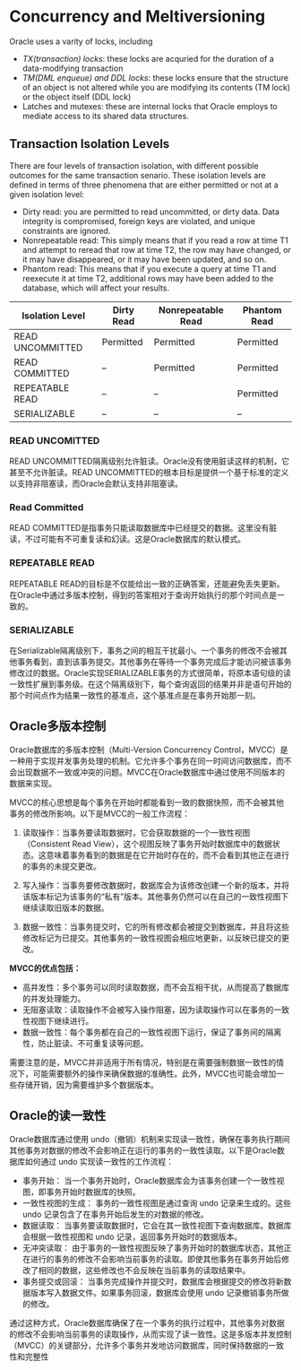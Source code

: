 # Concurrency and Meltiversioning
Oracle uses a varity of locks, including
- *TX(transaction) locks*: these locks are acquried for the duration of a data-modifying transaction
- *TM(DML enqueue) and DDL locks*: these locks ensure that the structure of an object is not altered while you are modifying its contents (TM lock) or the object itself (DDL lock)
- Latches and mutexes: these are internal locks that Oracle employs to mediate access to its shared data structures.
## Transaction Isolation Levels
There are four levels of transaction isolation, with different possible outcomes for the same transaction senario. These isolation levels are defined in terms of three phenomena that are either permitted or not at a given isolation level:
- Dirty read: you are permitted to read uncommitted, or dirty data. Data integrity is compromised, foreign keys are violated, and unique constraints are ignored.
- Nonrepeatable read: This simply means that if you read a row at time T1 and attempt to reread that row at time T2, the row may have changed, or it may have disappeared, or it may have been updated, and so on.
- Phantom read: This means that if you execute a query at time T1 and reexecute it at time T2, additional rows may have been added to the database, which will affect your results.

| Isolation Level   | Dirty Read | Nonrepeatable Read | Phantom Read |
|-------------------|------------|--------------------|--------------|
| READ UNCOMMITTED  | Permitted  | Permitted          | Permitted    |
| READ COMMITTED    | –          | Permitted          | Permitted    |
| REPEATABLE READ   | –          | –                  | Permitted    |
| SERIALIZABLE      | –          | –                  | –            |

### READ UNCOMITTED
READ UNCOMMITTED隔离级别允许脏读。Oracle没有使用脏读这样的机制，它甚至不允许脏读。READ UNCOMMITTED的根本目标是提供一个基于标准的定义以支持非阻塞读，而Oracle会默认支持非阻塞读。

### Read Committed
READ COMMITTED是指事务只能读取数据库中已经提交的数据。这里没有脏读，不过可能有不可重复读和幻读。这是Oracle数据库的默认模式。

### REPEATABLE READ
REPEATABLE READ的目标是不仅能给出一致的正确答案，还能避免丢失更新。在Oracle中通过多版本控制，得到的答案相对于查询开始执行的那个时间点是一致的。

### SERIALIZABLE
在Serializable隔离级别下，事务之间的相互干扰最小。一个事务的修改不会被其他事务看到，直到该事务提交。其他事务在等待一个事务完成后才能访问被该事务修改过的数据。Oracle实现SERIALIZABLE事务的方式很简单，将原本语句级的读一致性扩展到事务级。在这个隔离级别下，每个查询返回的结果并非是语句开始的那个时间点作为结果一致性的基准点，这个基准点是在事务开始那一刻。

## Oracle多版本控制
Oracle数据库的多版本控制（Multi-Version Concurrency Control，MVCC）是一种用于实现并发事务处理的机制。它允许多个事务在同一时间访问数据库，而不会出现数据不一致或冲突的问题。MVCC在Oracle数据库中通过使用不同版本的数据来实现。

MVCC的核心思想是每个事务在开始时都能看到一致的数据快照，而不会被其他事务的修改所影响。以下是MVCC的一般工作流程：

1. 读取操作：当事务要读取数据时，它会获取数据的一个一致性视图（Consistent Read View），这个视图反映了事务开始时数据库中的数据状态。这意味着事务看到的数据是在它开始时存在的，而不会看到其他正在进行的事务的未提交更改。

2. 写入操作：当事务要修改数据时，数据库会为该修改创建一个新的版本，并将该版本标记为该事务的“私有”版本。其他事务仍然可以在自己的一致性视图下继续读取旧版本的数据。

3. 数据一致性：当事务提交时，它的所有修改都会被提交到数据库，并且将这些修改标记为已提交。其他事务的一致性视图会相应地更新，以反映已提交的更改。

**MVCC的优点包括：**

- 高并发性：多个事务可以同时读取数据，而不会互相干扰，从而提高了数据库的并发处理能力。
- 无阻塞读取：读取操作不会被写入操作阻塞，因为读取操作可以在事务的一致性视图下继续进行。
- 数据一致性：每个事务都在自己的一致性视图下运行，保证了事务间的隔离性，防止脏读、不可重复读等问题。

需要注意的是，MVCC并非适用于所有情况，特别是在需要强制数据一致性的情况下，可能需要额外的操作来确保数据的准确性。此外，MVCC也可能会增加一些存储开销，因为需要维护多个数据版本。

## Oracle的读一致性
Oracle数据库通过使用 undo（撤销）机制来实现读一致性，确保在事务执行期间其他事务对数据的修改不会影响正在运行的事务的一致性读取。以下是Oracle数据库如何通过 undo 实现读一致性的工作流程：

- 事务开始： 当一个事务开始时，Oracle数据库会为该事务创建一个一致性视图，即事务开始时数据库的快照。
- 一致性视图的生成： 事务的一致性视图是通过查询 undo 记录来生成的。这些 undo 记录包含了在事务开始后发生的对数据的修改。
- 数据读取： 当事务要读取数据时，它会在其一致性视图下查询数据库。数据库会根据一致性视图和 undo 记录，返回事务开始时的数据版本。
- 无冲突读取： 由于事务的一致性视图反映了事务开始时的数据库状态，其他正在进行的事务的修改不会影响当前事务的读取。即使其他事务在事务开始后修改了相同的数据，这些修改也不会反映在当前事务的读取结果中。
- 事务提交或回滚： 当事务完成操作并提交时，数据库会根据提交的修改将新数据版本写入数据文件。如果事务回滚，数据库会使用 undo 记录撤销事务所做的修改。

通过这种方式，Oracle数据库确保了在一个事务的执行过程中，其他事务对数据的修改不会影响当前事务的读取操作，从而实现了读一致性。这是多版本并发控制（MVCC）的关键部分，允许多个事务并发地访问数据库，同时保持数据的一致性和完整性